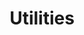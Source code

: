 ---
layout: layouts/home.njk
title: Utilities
templateClass: tmpl-home
eleventyNavigation:
  key: Utilities
  order: 3
  parentType: dummy
---